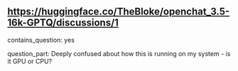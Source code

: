 ## https://huggingface.co/TheBloke/openchat_3.5-16k-GPTQ/discussions/1

contains_question: yes

question_part: Deeply confused about how this is running on my system - is it GPU or CPU?